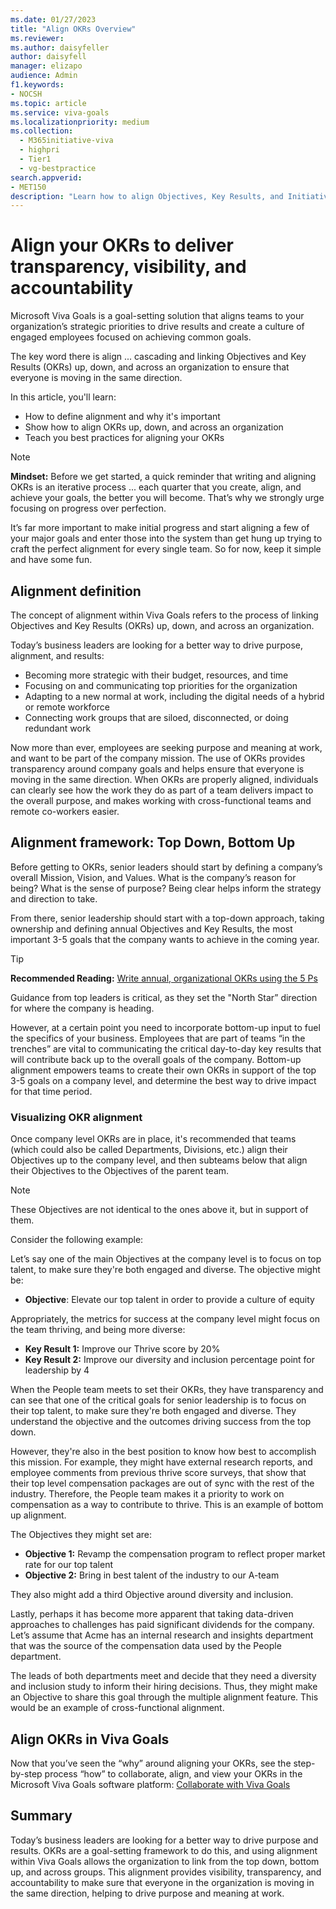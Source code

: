 ```yaml
---
ms.date: 01/27/2023
title: "Align OKRs Overview"
ms.reviewer: 
ms.author: daisyfeller
author: daisyfell
manager: elizapo
audience: Admin
f1.keywords:
- NOCSH
ms.topic: article
ms.service: viva-goals
ms.localizationpriority: medium
ms.collection:
  - M365initiative-viva
  - highpri
  - Tier1
  - vg-bestpractice
search.appverid:
- MET150
description: "Learn how to align Objectives, Key Results, and Initiatives for a healthy OKR program."
---
```


# Align your OKRs to deliver transparency, visibility, and accountability

Microsoft Viva Goals is a goal-setting solution that aligns teams to your organization’s strategic priorities to drive results and create a culture of engaged employees focused on achieving common goals. 

The key word there is align ... cascading and linking Objectives and Key Results (OKRs) up, down, and across an organization to ensure that everyone is moving in the same direction. 

In this article, you'll learn:

- How to define alignment and why it's important 
- Show how to align OKRs up, down, and across an organization  
- Teach you best practices for aligning your OKRs 

> [!NOTE]
> **Mindset:** Before we get started, a quick reminder that writing and aligning OKRs is an iterative process ... each quarter that you create, align, and achieve your goals, the better you will become. That’s why we strongly urge focusing on progress over perfection.
> 
> It’s far more important to make initial progress and start aligning a few of your major goals and enter those into the system than get hung up trying to craft the perfect alignment for every single team. So for now, keep it simple and have some fun. 

## Alignment definition 

The concept of alignment within Viva Goals refers to the process of linking Objectives and Key Results (OKRs) up, down, and across an organization. 

Today’s business leaders are looking for a better way to drive purpose, alignment, and results: 

- Becoming more strategic with their budget, resources, and time 
- Focusing on and communicating top priorities for the organization 
- Adapting to a new normal at work, including the digital needs of a hybrid or remote workforce 
- Connecting work groups that are siloed, disconnected, or doing redundant work 

Now more than ever, employees are seeking purpose and meaning at work, and want to be part of the company mission. The use of OKRs provides transparency around company goals and helps ensure that everyone is moving in the same direction. When OKRs are properly aligned, individuals can clearly see how the work they do as part of a team delivers impact to the overall purpose, and makes working with cross-functional teams and remote co-workers easier. 

## Alignment framework: Top Down, Bottom Up

Before getting to OKRs, senior leaders should start by defining a company’s overall Mission, Vision, and Values. What is the company’s reason for being? What is the sense of purpose? Being clear helps inform the strategy and direction to take. 

From there, senior leadership should start with a top-down approach, taking ownership and defining annual Objectives and Key Results, the most important 3-5 goals that the company wants to achieve in the coming year.  

> [!TIP]
> **Recommended Reading:** [Write annual, organizational OKRs using the 5 Ps](write-annual-top-level-okrs.md)

Guidance from top leaders is critical, as they set the "North Star” direction for where the company is heading.  

However, at a certain point you need to incorporate bottom-up input to fuel the specifics of your business. Employees that are part of teams “in the trenches” are vital to communicating the critical day-to-day key results that will contribute back up to the overall goals of the company. Bottom-up alignment empowers teams to create their own OKRs in support of the top 3-5 goals on a company level, and determine the best way to drive impact for that time period. 

### Visualizing OKR alignment 

Once company level OKRs are in place, it's recommended that teams (which could also be called Departments, Divisions, etc.) align their Objectives up to the company level, and then subteams below that align their Objectives to the Objectives of the parent team. 

> [!NOTE]
> These Objectives are not identical to the ones above it, but in support of them.

Consider the following example: 

Let’s say one of the main Objectives at the company level is to focus on top talent, to make sure they're both engaged and diverse. The objective might be: 

- **Objective**: Elevate our top talent in order to provide a culture of equity 

Appropriately, the metrics for success at the company level might focus on the team thriving, and being more diverse: 

- **Key Result 1:** Improve our Thrive score by 20% 
- **Key Result 2:** Improve our diversity and inclusion percentage point for leadership by 4 

When the People team meets to set their OKRs, they have transparency and can see that one of the critical goals for senior leadership is to focus on their top talent, to make sure they're both engaged and diverse. They understand the objective and the outcomes driving success from the top down.  

However, they're also in the best position to know how best to accomplish this mission. For example, they might have external research reports, and employee comments from previous thrive score surveys, that show that their top level compensation packages are out of sync with the rest of the industry. Therefore, the People team makes it a priority to work on compensation as a way to contribute to thrive. This is an example of bottom up alignment.

The Objectives they might set are: 

- **Objective 1:** Revamp the compensation program to reflect proper market rate for our top talent 
- **Objective 2:** Bring in best talent of the industry to our A-team 

They also might add a third Objective around diversity and inclusion. 

Lastly, perhaps it has become more apparent that taking data-driven approaches to challenges has paid significant dividends for the company. Let’s assume that Acme has an internal research and insights department that was the source of the compensation data used by the People department.  

The leads of both departments meet and decide that they need a diversity and inclusion study to inform their hiring decisions. Thus, they might make an Objective to share this goal through the multiple alignment feature. This would be an example of cross-functional alignment. 

## Align OKRs in Viva Goals

Now that you’ve seen the “why” around aligning your OKRs, see the step-by-step process “how” to collaborate, align, and view your OKRs in the Microsoft Viva Goals software platform: [Collaborate with Viva Goals](https://support.microsoft.com/en-us/topic/collaborate-with-viva-goals-43673d1c-0dd7-42ba-97aa-6e712db171d1#bkmk_alignokrs) 

## Summary

Today’s business leaders are looking for a better way to drive purpose and results. OKRs are a goal-setting framework to do this, and using alignment within Viva Goals allows the organization to link from the top down, bottom up, and across groups. This alignment provides visibility, transparency, and accountability to make sure that everyone in the organization is moving in the same direction, helping to drive purpose and meaning at work. 
